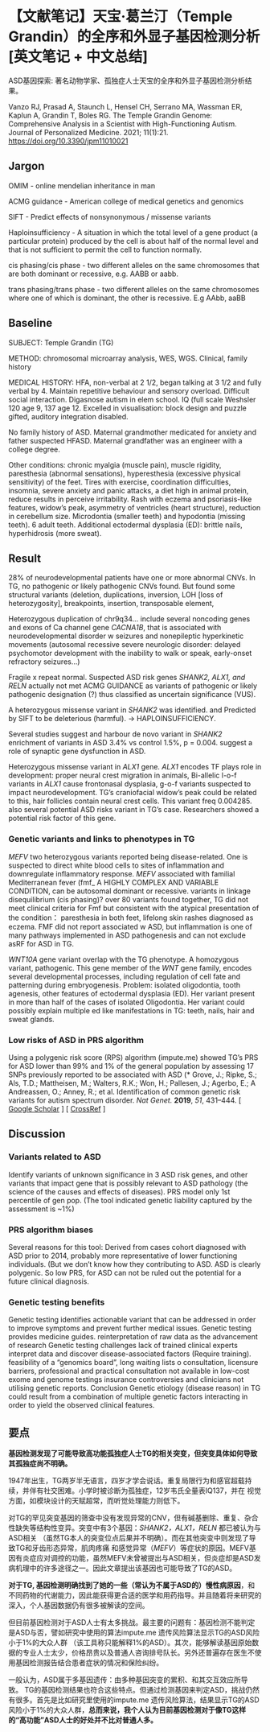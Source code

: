 # 【文献笔记】天宝·葛兰汀（Temple Grandin）的全序和外显子基因检测分析 [英文笔记 + 中文总结]

ASD基因探索: 著名动物学家、孤独症人士天宝的全序和外显子基因检测分析结果。

Vanzo RJ, Prasad A, Staunch L, Hensel CH, Serrano MA, Wassman ER, Kaplun A, Grandin T, Boles RG. The Temple Grandin Genome: Comprehensive Analysis in a Scientist with High-Functioning Autism. Journal of Personalized Medicine. 2021; 11(1):21. https://doi.org/10.3390/jpm11010021


## Jargon 
OMIM - online mendelian inheritance in man

ACMG guidance - American college of medical genetics and genomics

SIFT - Predict effects of nonsynonymous / missense variants

Haploinsufficiency -  A situation in which the total level of a gene product (a particular protein) produced by the cell is about half of the normal level and that is not sufficient to permit the cell to function normally.

cis phasing/cis phase - two different alleles on the same chromosomes that are both dominant or recessive, e.g. AABB  or aabb.

trans phasing/trans phase - two different alleles on the same chromosomes where one of which is dominant, the other is recessive. E.g AAbb, aaBB

## Baseline
SUBJECT: Temple Grandin (TG)

METHOD: chromosomal microarray analysis, WES, WGS. Clinical, family history

MEDICAL HISTORY: HFA, non-verbal at 2 1/2, began talking at 3 1/2 and fully verbal by 4. Maintain repetitive behaviour and sensory overload. Difficult social interaction. Digasnose autism in elem school. IQ (full scale Weshsler 120 age 9, 137 age 12. Excelled in visualisation: block design and puzzle gifted, auditory integration disabled. 

No family history of ASD. Maternal grandmother medicated for anxiety and father suspected HFASD. Maternal grandfather was an engineer with a college degree. 

Other conditions: chronic myalgia (muscle pain),  muscle rigidity, paresthesia (abnormal sensations), hyperesthesia (excessive physical sensitivity) of the feet. Tires with exercise, coordination difficulties, insomnia, severe anxiety and panic attacks, a diet high in animal protein, reduce results in perceive irritability.  Rash with eczema and psoriasis-like features, widow’s peak, asymmetry of ventricles (heart structure), reduction in cerebellum size. Microdontia (smaller teeth) and hypodontia (missing teeth). 6 adult teeth.  Additional ectodermal dysplasia (ED): brittle nails, hyperhidrosis (more sweat).

## Result
28% of neurodevelopmental patients have one or more abnormal CNVs. In TG, no pathogenic or likely pathogenic CNVs found. But found some structural variants (deletion, duplications, inversion, LOH [loss of heterozygosity], breakpoints, insertion, transposable element, 

Heterozygous duplication of chr9q34… include several noncoding genes and exons of Ca channel gene *CACNA1B*, that is associated with neurodevelopmental disorder w seizures and nonepileptic hyperkinetic movements (autosomal recessive severe neurologic disorder: delayed psychomotor development with the inability to walk or speak, early-onset refractory seizures…)

Fragile x repeat normal. Suspected ASD risk genes *SHANK2, ALX1, and RELN* actually not met ACMG GUIDANCE as variants of pathogenic or likely pathogenic designation (?) thus classified as uncertain significance (VUS).

A heterozygous missense variant in *SHANK2* was identified. and Predicted by SIFT to be deleterious (harmful).  -> HAPLOINSUFFICIENCY. 

Several studies suggest and harbour de novo variant in *SHANK2* enrichment of variants in ASD 3.4% vs control 1.5%, p = 0.004.  suggest a role of synaptic gene dysfunction in ASD.

Heterozygous missense variant in *ALX1* gene. *ALX1* encodes TF plays role in development: proper neural crest migration in animals, Bi-allelic l-o-f variants in *ALX1* cause frontonasal dysplasia, g-o-f variants suspected to impact neurodevelopment. TG’s craniofacial widow’s peak could be related to this, hair follicles contain neural crest cells. This variant freq 0.004285. also several potential ASD risks variant in TG’s case.  Researchers showed a potential risk factor of this gene.

### Genetic variants and links to phenotypes in TG
*MEFV* two heterozygous variants reported being disease-related. One is suspected to direct white blood cells to sites of inflammation and downregulate inflammatory response. *MEFV* associated with familial Mediterranean fever (fmf_ A HIGHLY COMPLEX AND VARIABLE CONDITION, can be autosomal dominant or recessive. variants in linkage disequilibrium  (cis phasing)?  over 80 variants found together, TG did not meet clinical criteria for Fmf but consistent with the atypical presentation of the condition： paresthesia in both feet, lifelong skin rashes diagnosed as eczema. FMF did not report associated w ASD, but inflammation is one of many pathways implemented in ASD pathogenesis and can not exclude asRF for ASD in TG.

*WNT10A* gene variant overlap with the TG phenotype. A homozygous variant, pathogenic. This gene member of the *WNT* gene family, encodes several developmental processes, including regulation of cell fate and patterning during embryogenesis. Problem: isolated oligodontia, tooth agenesis, other features of ectodermal dysplasia (ED). Her variant present in more than half of the cases of isolated Oligodontia. Her variant could possibly explain multiple ed like manifestations in TG: teeth, nails, hair and sweat glands.

### Low risks of ASD in PRS algorithm
Using a polygenic risk score (RPS) algorithm (impute.me) showed TG’s PRS for ASD lower than 99% and 1% of the general population by assessing 17 SNPs previously reported to be associated with ASD (* Grove, J.; Ripke, S.; Als, T.D.; Mattheisen, M.; Walters, R.K.; Won, H.; Pallesen, J.; Agerbo, E.; A Andreassen, O.; Anney, R.; et al. Identification of common genetic risk variants for autism spectrum disorder. *Nat Genet.* **2019**, *51*, 431–444. [ [Google Scholar](https://scholar.google.com/scholar_lookup?title=Identification+of+common+genetic+risk+variants+for+autism+spectrum+disorder&author=Grove,+J.&author=Ripke,+S.&author=Als,+T.D.&author=Mattheisen,+M.&author=Walters,+R.K.&author=Won,+H.&author=Pallesen,+J.&author=Agerbo,+E.&author=A+Andreassen,+O.&author=Anney,+R.&publication_year=2019&journal=Nat+Genet.&volume=51&pages=431%E2%80%93444&doi=10.1038/s41588-019-0344-8) ] [ [CrossRef](https://doi.org/10.1038/s41588-019-0344-8) ]

## Discussion
### Variants related to ASD
Identify variants of unknown significance in 3 ASD risk genes, and other variants that impact gene that is possibly relevant to ASD pathology (the science of the causes and effects of diseases). PRS model only 1st percentile of gen pop. (The tool indicated genetic liability captured by the assessment is ~1%) 

### PRS algorithm biases
Several reasons for this tool: Derived from cases cohort diagnosed with ASD prior to 2014, probably more representative of lower functioning individuals. (But we don’t know how they contributing to ASD. ASD is clearly polygenic. So low PRS, for ASD can not be ruled out the potential for a future clinical diagnosis. 

### Genetic testing benefits
Genetic testing identifies actionable variant that can be addressed in order to improve symptoms and prevent further medical issues. 
Genetic testing provides medicine guides. 
reinterpretation of raw data as the advancement of research
Genetic testing challenges
lack of trained clinical experts interpret data and discover disease-associated factors (Require training).
feasibility of a “genomics board”, long waiting lists o consultation, licensure barriers,
professional and practical consultation not available in low-cost exome and genome testings
insurance controversies and clinicians not utilising genetic reports. 
Conclusion
Genetic etiology (disease reason)  in TG could result from a combination of multiple genetic factors interacting in order to yield the observed clinical features. 

## 要点
**基因检测发现了可能导致高功能孤独症人士TG的相关突变，但突变具体如何导致其孤独症尚不明确。**

1947年出生，TG两岁半无语言，四岁才学会说话。重复局限行为和感官超载持续，并伴有社交困难。小学时被诊断为孤独症，12岁韦氏全量表IQ137，并在 视觉方面，如模块设计的天赋超常，而听觉处理能力则低下。

对TG的罕见突变基因的筛查中没有发现异常的CNV，但有碱基删除、重复、杂合性缺失等结构性变异。突变中有3个基因：*SHANK2，ALX1，RELN* 都已被认为与ASD相关 （虽然TG本人的突变位点后果并不明确）。而在其他突变中则发现了导致TG和牙齿形态异常，肌肉疼痛 和感觉异常（*MEFV*）等症状的原因。MEFV基因有炎症应对调控的功能，虽然MEFV未曾被提出与ASD相关，但炎症却是ASD发病机理中的许多途径之一。因此文章提出该基因也可能导致了TG的ASD。

**对于TG, 基因检测明确找到了她的一些（常认为不属于ASD的）慢性病原因**，和不同药物的代谢能力，因此能获得更合适的医学和用药指导。并且随着将来研究的深入，个人基因数据仍有很多被解读的空间。

但目前基因检测对于ASD人士有太多挑战。最主要的问题有：基因检测不能判定是ASD与否，譬如研究中使用的算法impute.me 遗传风险算法显示TG的ASD风险小于1%的大众人群 （该工具称只能解释1%的ASD）。其次，能够解读基因原始数据的专业人士太少，价格昂贵以及普通人咨询排号队长。另外还普遍存在医生不使用基因检测报告结合患者症状的情况和保险纠纷。

一般认为，ASD属于多基因遗传：由多种基因突变的累积、和其交互效应所导致。 TG的基因检测结果也符合这些特点。但通过检测基因来判定ASD，挑战仍然有很多。首先是比如研究里使用的impute.me 遗传风险算法，结果显示TG的ASD风险小于1%的大众人群，**总而来说，我个人认为目前基因检测对于像TG这样的“高功能”ASD人士的好处并不比对普通人多。**
